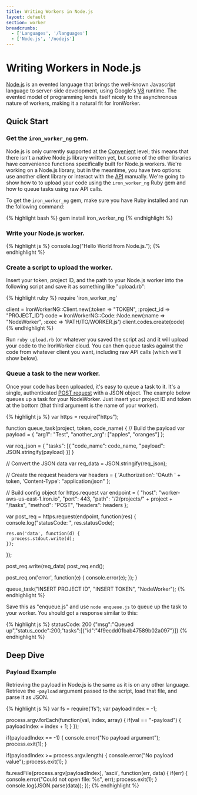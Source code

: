 ```yaml
---
title: Writing Workers in Node.js
layout: default
section: worker
breadcrumbs:
  - ['Languages', '/languages']
  - ['Node.js', '/nodejs']
---
```


# Writing Workers in Node.js

[Node.js](http://www.nodejs.org) is an evented language that brings the well-known 
Javascript language to server-side development, using Google's [V8](http://code.google.com/p/v8/) 
runtime. The evented model of programming lends itself nicely to the asynchronous 
nature of workers, making it a natural fit for IronWorker.

## Quick Start

### Get the `iron_worker_ng` gem.

Node.js is only currently supported at the [Convenient](/worker/languages) 
level; this means that there isn't a native Node.js library written yet, 
but some of the other libraries have convenience functions specifically built 
for Node.js workers. We're working on a Node.js library, but in the meantime, 
you have two options: use another client library or interact with the [API](/worker/reference/api) 
manually. We're going to show how to to upload your code using the `iron_worker_ng` 
Ruby gem and how to queue tasks using raw API calls.

To get the `iron_worker_ng` gem, make sure you have Ruby installed and run the 
following command:

{% highlight bash %}
gem install iron_worker_ng
{% endhighlight %}

### Write your Node.js worker.

{% highlight js %}
console.log("Hello World from Node.js.");
{% endhighlight %}

### Create a script to upload the worker.

Insert your token, project ID, and the path to your Node.js worker into the 
following script and save it as something like "upload.rb":

{% highlight ruby %}
require 'iron_worker_ng'

client = IronWorkerNG::Client.new(:token => "TOKEN", :project_id => "PROJECT_ID")
code = IronWorkerNG::Code::Node.new(:name => "NodeWorker", :exec => 'PATH/TO/WORKER.js')
client.codes.create(code)
{% endhighlight %}

Run `ruby upload.rb` (or whatever you saved the script as) and it will upload 
your code to the IronWorker cloud. You can then queue tasks against the code 
from whatever client you want, including raw API calls (which we'll show 
below).

### Queue a task to the new worker.

Once your code has been uploaded, it's easy to queue a task to it. It's a single, 
authenticated [POST request](/worker/reference/api/#queue_a_task) with a JSON 
object. The example below queues up a task for your NodeWorker. Just insert your 
project ID and token at the bottom (that third argument is the name of your worker).

{% highlight js %}
var https = require("https");

function queue_task(project, token, code_name) {
  // Build the payload
  var payload = {
    "arg1": "Test",
    "another_arg": ["apples", "oranges"]
  };
  
  var req_json = {
    "tasks": [{
      "code_name": code_name,
      "payload": JSON.stringify(payload)
    }]
  }

  // Convert the JSON data
  var req_data = JSON.stringify(req_json);

  // Create the request headers
  var headers = {
    'Authorization': 'OAuth ' + token,
    'Content-Type': "application/json"
  };

  // Build config object for https.request
  var endpoint = {
    "host": "worker-aws-us-east-1.iron.io",
    "port": 443,
    "path": "/2/projects/" + project + "/tasks",
    "method": "POST",
    "headers": headers
  };

  var post_req = https.request(endpoint, function(res) {
    console.log("statusCode: ", res.statusCode);

    res.on('data', function(d) {
      process.stdout.write(d);
    });
  });
  
  post_req.write(req_data)
  post_req.end();

  post_req.on('error', function(e) {
    console.error(e);
  });
}

queue_task("INSERT PROJECT ID", "INSERT TOKEN", "NodeWorker");
{% endhighlight %}

Save this as "enqueue.js" and use `node enqueue.js` to queue up the task to your 
worker. You should got a response similar to this:

{% highlight js %}
statusCode:  200
{"msg":"Queued up","status_code":200,"tasks":[{"id":"4f9ecdd01bab47589b02a097"}]}
{% endhighlight %}

## Deep Dive

### Payload Example

Retrieving the payload in Node.js is the same as it is on any other language. 
Retrieve the `-payload` argument passed to the script, load that file, and 
parse it as JSON.

{% highlight js %}
var fs = require('fs');
var payloadIndex = -1;

process.argv.forEach(function(val, index, array) {
        if(val == "-payload") {
                payloadIndex = index + 1;
        }
});

if(payloadIndex == -1) {
        console.error("No payload argument");
        process.exit(1);
}

if(payloadIndex >= process.argv.length) {
        console.error("No payload value");
        process.exit(1);
}

fs.readFile(process.argv[payloadIndex], 'ascii', function(err, data) {
        if(err) {
                console.error("Could not open file: %s", err);
                process.exit(1);
        }
        console.log(JSON.parse(data));
});
{% endhighlight %}
